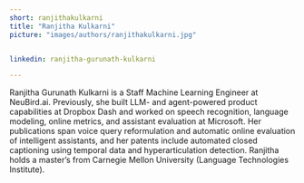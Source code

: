 ```yaml
---
short: ranjithakulkarni
title: "Ranjitha Kulkarni"
picture: "images/authors/ranjithakulkarni.jpg"


linkedin: ranjitha-gurunath-kulkarni

---
```


Ranjitha Gurunath Kulkarni is a Staff Machine Learning Engineer at NeuBird.ai. Previously, she built LLM- and agent-powered product capabilities at Dropbox Dash and worked on speech recognition, language modeling, online metrics, and assistant evaluation at Microsoft. Her publications span voice query reformulation and automatic online evaluation of intelligent assistants, and her patents include automated closed captioning using temporal data and hyperarticulation detection. Ranjitha holds a master’s from Carnegie Mellon University (Language Technologies Institute).
